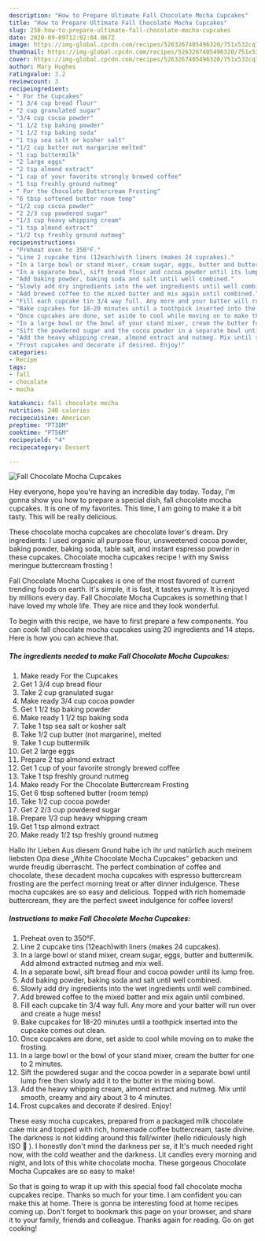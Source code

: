 ```yaml
---
description: "How to Prepare Ultimate Fall Chocolate Mocha Cupcakes"
title: "How to Prepare Ultimate Fall Chocolate Mocha Cupcakes"
slug: 258-how-to-prepare-ultimate-fall-chocolate-mocha-cupcakes
date: 2020-09-09T12:02:04.067Z
image: https://img-global.cpcdn.com/recipes/5263267405496320/751x532cq70/fall-chocolate-mocha-cupcakes-recipe-main-photo.jpg
thumbnail: https://img-global.cpcdn.com/recipes/5263267405496320/751x532cq70/fall-chocolate-mocha-cupcakes-recipe-main-photo.jpg
cover: https://img-global.cpcdn.com/recipes/5263267405496320/751x532cq70/fall-chocolate-mocha-cupcakes-recipe-main-photo.jpg
author: Mary Hughes
ratingvalue: 3.2
reviewcount: 3
recipeingredient:
- " For the Cupcakes"
- "1 3/4 cup bread flour"
- "2 cup granulated sugar"
- "3/4 cup cocoa powder"
- "1 1/2 tsp baking powder"
- "1 1/2 tsp baking soda"
- "1 tsp sea salt or kosher salt"
- "1/2 cup butter not margarine melted"
- "1 cup buttermilk"
- "2 large eggs"
- "2 tsp almond extract"
- "1 cup of your favorite strongly brewed coffee"
- "1 tsp freshly ground nutmeg"
- " For the Chocolate Buttercream Frosting"
- "6 tbsp softened butter room temp"
- "1/2 cup cocoa powder"
- "2 2/3 cup powdered sugar"
- "1/3 cup heavy whipping cream"
- "1 tsp almond extract"
- "1/2 tsp freshly ground nutmeg"
recipeinstructions:
- "Preheat oven to 350°F."
- "Line 2 cupcake tins (12each)with liners (makes 24 cupcakes)."
- "In a large bowl or stand mixer, cream sugar, eggs, butter and buttermilk.  Add almond extracted nutmeg and mix well."
- "In a separate bowl, sift bread flour and cocoa powder until its lump free."
- "Add baking powder, baking soda and salt until well combined."
- "Slowly add dry ingredients into the wet ingredients until well combined."
- "Add brewed coffee to the mixed batter and mix again until combined."
- "Fill each cupcake tin 3/4 way full. Any more and your batter will run over and create a huge mess!"
- "Bake cupcakes for 18-20 minutes until a toothpick inserted into the cupcake comes out clean."
- "Once cupcakes are done, set aside to cool while moving on to make the frosting."
- "In a large bowl or the bowl of your stand mixer, cream the butter for one to 2 minutes."
- "Sift the powdered sugar and the cocoa powder in a separate bowl until lump free then slowly add it to the butter in the mixing bowl."
- "Add the heavy whipping cream, almond extract and nutmeg. Mix until smooth, creamy and airy about 3 to 4 minutes."
- "Frost cupcakes and decorate if desired. Enjoy!"
categories:
- Recipe
tags:
- fall
- chocolate
- mocha

katakunci: fall chocolate mocha 
nutrition: 240 calories
recipecuisine: American
preptime: "PT38M"
cooktime: "PT56M"
recipeyield: "4"
recipecategory: Dessert

---
```



![Fall Chocolate Mocha Cupcakes](https://img-global.cpcdn.com/recipes/5263267405496320/751x532cq70/fall-chocolate-mocha-cupcakes-recipe-main-photo.jpg)

Hey everyone, hope you're having an incredible day today. Today, I'm gonna show you how to prepare a special dish, fall chocolate mocha cupcakes. It is one of my favorites. This time, I am going to make it a bit tasty. This will be really delicious.

These chocolate mocha cupcakes are chocolate lover&#39;s dream. Dry ingredients: I used organic all purpose flour, unsweetened cocoa powder, baking powder, baking soda, table salt, and instant espresso powder in these cupcakes. Chocolate mocha cupcakes recipe ! with my Swiss meringue buttercream frosting !

Fall Chocolate Mocha Cupcakes is one of the most favored of current trending foods on earth. It's simple, it is fast, it tastes yummy. It is enjoyed by millions every day. Fall Chocolate Mocha Cupcakes is something that I have loved my whole life. They are nice and they look wonderful.


To begin with this recipe, we have to first prepare a few components. You can cook fall chocolate mocha cupcakes using 20 ingredients and 14 steps. Here is how you can achieve that.

<!--inarticleads1-->

##### The ingredients needed to make Fall Chocolate Mocha Cupcakes:

1. Make ready  For the Cupcakes
1. Get 1 3/4 cup bread flour
1. Take 2 cup granulated sugar
1. Make ready 3/4 cup cocoa powder
1. Get 1 1/2 tsp baking powder
1. Make ready 1 1/2 tsp baking soda
1. Take 1 tsp sea salt or kosher salt
1. Take 1/2 cup butter (not margarine), melted
1. Take 1 cup buttermilk
1. Get 2 large eggs
1. Prepare 2 tsp almond extract
1. Get 1 cup of your favorite strongly brewed coffee
1. Take 1 tsp freshly ground nutmeg
1. Make ready  For the Chocolate Buttercream Frosting
1. Get 6 tbsp softened butter (room temp)
1. Take 1/2 cup cocoa powder
1. Get 2 2/3 cup powdered sugar
1. Prepare 1/3 cup heavy whipping cream
1. Get 1 tsp almond extract
1. Make ready 1/2 tsp freshly ground nutmeg


Hallo Ihr Lieben Aus diesem Grund habe ich ihr und natürlich auch meinem liebsten Opa diese „White Chocolate Mocha Cupcakes&#34; gebacken und wurde freudig überrascht. The perfect combination of coffee and chocolate, these decadent mocha cupcakes with espresso buttercream frosting are the perfect morning treat or after dinner indulgence. These mocha cupcakes are so easy and delicious. Topped with rich homemade buttercream, they are the perfect sweet indulgence for coffee lovers! 

<!--inarticleads2-->

##### Instructions to make Fall Chocolate Mocha Cupcakes:

1. Preheat oven to 350°F.
1. Line 2 cupcake tins (12each)with liners (makes 24 cupcakes).
1. In a large bowl or stand mixer, cream sugar, eggs, butter and buttermilk.  Add almond extracted nutmeg and mix well.
1. In a separate bowl, sift bread flour and cocoa powder until its lump free.
1. Add baking powder, baking soda and salt until well combined.
1. Slowly add dry ingredients into the wet ingredients until well combined.
1. Add brewed coffee to the mixed batter and mix again until combined.
1. Fill each cupcake tin 3/4 way full. Any more and your batter will run over and create a huge mess!
1. Bake cupcakes for 18-20 minutes until a toothpick inserted into the cupcake comes out clean.
1. Once cupcakes are done, set aside to cool while moving on to make the frosting.
1. In a large bowl or the bowl of your stand mixer, cream the butter for one to 2 minutes.
1. Sift the powdered sugar and the cocoa powder in a separate bowl until lump free then slowly add it to the butter in the mixing bowl.
1. Add the heavy whipping cream, almond extract and nutmeg. Mix until smooth, creamy and airy about 3 to 4 minutes.
1. Frost cupcakes and decorate if desired. Enjoy!


These easy mocha cupcakes, prepared from a packaged milk chocolate cake mix and topped with rich, homemade coffee buttercream, taste divine. The darkness is not kidding around this fall/winter (hello ridiculously high ISO 🙁 ). I honestly don&#39;t mind the darkness per se, it It&#39;s much needed right now, with the cold weather and the darkness. Lit candles every morning and night, and lots of this white chocolate mocha. These gorgeous Chocolate Mocha Cupcakes are so easy to make! 

So that is going to wrap it up with this special food fall chocolate mocha cupcakes recipe. Thanks so much for your time. I am confident you can make this at home. There is gonna be interesting food at home recipes coming up. Don't forget to bookmark this page on your browser, and share it to your family, friends and colleague. Thanks again for reading. Go on get cooking!
